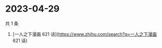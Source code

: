 # 2023-04-29

共 1 条

<!-- BEGIN -->
<!-- 最后更新时间 Sat Apr 29 2023 08:37:53 GMT+0800 (China Standard Time) -->

1. [一人之下漫画 621 话](https://www.zhihu.com/search?q=一人之下漫画 621 话)

<!-- END -->

